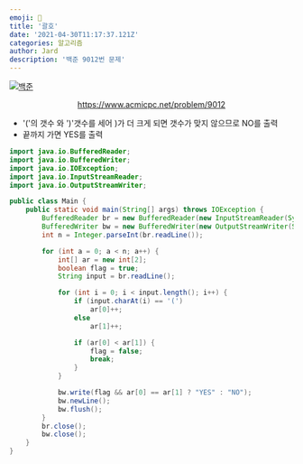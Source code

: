 ```yaml
---
emoji: 🧢
title: '괄호'
date: '2021-04-30T11:17:37.121Z'
categories: 알고리즘
author: Jard
description: '백준 9012번 문제'
---
```


[![백준](https://d2gd6pc034wcta.cloudfront.net/images/logo@2x.png)](https://www.acmicpc.net/problem/9012)

<div style="text-align:center"><a href="https://www.acmicpc.net/problem/9012">https://www.acmicpc.net/problem/9012</a></div>

- '('의 갯수 와 ')'갯수를 세어 )가 더 크게 되면 갯수가 맞지 않으므로 NO를 출력
- 끝까지 가면 YES를 출력

```java
import java.io.BufferedReader;
import java.io.BufferedWriter;
import java.io.IOException;
import java.io.InputStreamReader;
import java.io.OutputStreamWriter;

public class Main {
    public static void main(String[] args) throws IOException {
        BufferedReader br = new BufferedReader(new InputStreamReader(System.in));
        BufferedWriter bw = new BufferedWriter(new OutputStreamWriter(System.out));
        int n = Integer.parseInt(br.readLine());

        for (int a = 0; a < n; a++) {
            int[] ar = new int[2];
            boolean flag = true;
            String input = br.readLine();

            for (int i = 0; i < input.length(); i++) {
                if (input.charAt(i) == '(')
                    ar[0]++;
                else
                    ar[1]++;

                if (ar[0] < ar[1]) {
                    flag = false;
                    break;
                }
            }

            bw.write(flag && ar[0] == ar[1] ? "YES" : "NO");
            bw.newLine();
            bw.flush();
        }
        br.close();
        bw.close();
    }
}
```
